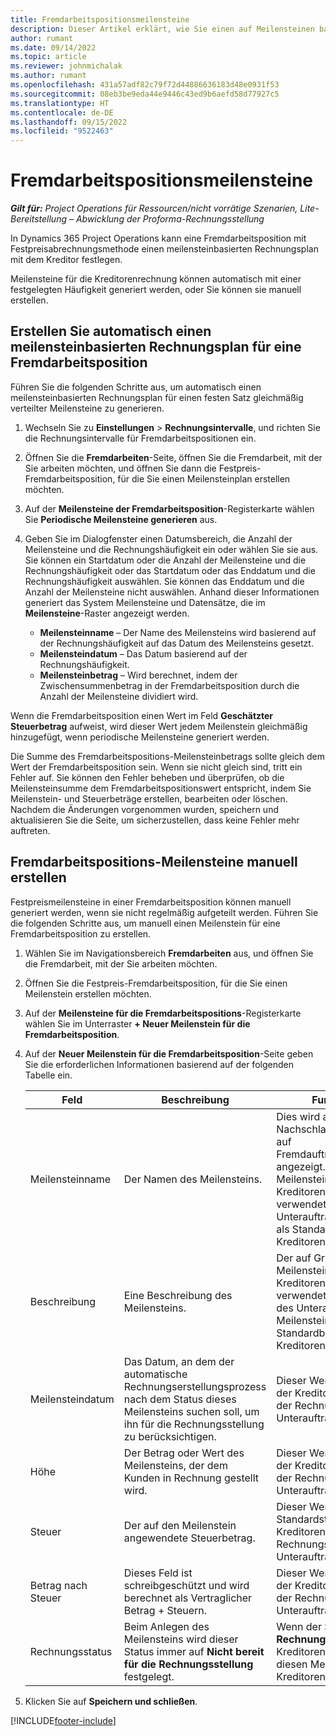 ```yaml
---
title: Fremdarbeitspositionsmeilensteine
description: Dieser Artikel erklärt, wie Sie einen auf Meilensteinen basierenden Rechnungszeitplan für einen Untervertrag mit einem Lieferanten erstellen und pflegen können.
author: rumant
ms.date: 09/14/2022
ms.topic: article
ms.reviewer: johnmichalak
ms.author: rumant
ms.openlocfilehash: 431a57adf82c79f72d44886636183d48e0931f53
ms.sourcegitcommit: 08eb3be9eda44e9446c43ed9b6aefd58d77927c5
ms.translationtype: HT
ms.contentlocale: de-DE
ms.lasthandoff: 09/15/2022
ms.locfileid: "9522463"
---
```

# <a name="subcontract-line-milestones"></a>Fremdarbeitspositionsmeilensteine

_**Gilt für:** Project Operations für Ressourcen/nicht vorrätige Szenarien, Lite-Bereitstellung – Abwicklung der Proforma-Rechnungsstellung_

In Dynamics 365 Project Operations kann eine Fremdarbeitsposition mit Festpreisabrechnungsmethode einen meilensteinbasierten Rechnungsplan mit dem Kreditor festlegen.

Meilensteine für die Kreditorenrechnung können automatisch mit einer festgelegten Häufigkeit generiert werden, oder Sie können sie manuell erstellen.

## <a name="automatically-create-a-milestone-based-invoice-schedule-for-a-subcontract-line"></a>Erstellen Sie automatisch einen meilensteinbasierten Rechnungsplan für eine Fremdarbeitsposition

Führen Sie die folgenden Schritte aus, um automatisch einen meilensteinbasierten Rechnungsplan für einen festen Satz gleichmäßig verteilter Meilensteine zu generieren.

1. Wechseln Sie zu **Einstellungen** > **Rechnungsintervalle**, und richten Sie die Rechnungsintervalle für Fremdarbeitspositionen ein.
2. Öffnen Sie die **Fremdarbeiten**-Seite, öffnen Sie die Fremdarbeit, mit der Sie arbeiten möchten, und öffnen Sie dann die Festpreis-Fremdarbeitsposition, für die Sie einen Meilensteinplan erstellen möchten.
3. Auf der **Meilensteine der Fremdarbeitsposition**-Registerkarte wählen Sie **Periodische Meilensteine generieren** aus.
4. Geben Sie im Dialogfenster einen Datumsbereich, die Anzahl der Meilensteine und die Rechnungshäufigkeit ein oder wählen Sie sie aus. Sie können ein Startdatum oder die Anzahl der Meilensteine und die Rechnungshäufigkeit oder das Startdatum oder das Enddatum und die Rechnungshäufigkeit auswählen. Sie können das Enddatum und die Anzahl der Meilensteine nicht auswählen.
Anhand dieser Informationen generiert das System Meilensteine und Datensätze, die im **Meilensteine**-Raster angezeigt werden.

   - **Meilensteinname** – Der Name des Meilensteins wird basierend auf der Rechnungshäufigkeit auf das Datum des Meilensteins gesetzt.
   - **Meilensteindatum** – Das Datum basierend auf der Rechnungshäufigkeit.
   - **Meilensteinbetrag** – Wird berechnet, indem der Zwischensummenbetrag in der Fremdarbeitsposition durch die Anzahl der Meilensteine dividiert wird.

Wenn die Fremdarbeitsposition einen Wert im Feld **Geschätzter Steuerbetrag** aufweist, wird dieser Wert jedem Meilenstein gleichmäßig hinzugefügt, wenn periodische Meilensteine generiert werden.

Die Summe des Fremdarbeitspositions-Meilensteinbetrags sollte gleich dem Wert der Fremdarbeitsposition sein. Wenn sie nicht gleich sind, tritt ein Fehler auf. Sie können den Fehler beheben und überprüfen, ob die Meilensteinsumme dem Fremdarbeitspositionswert entspricht, indem Sie Meilenstein- und Steuerbeträge erstellen, bearbeiten oder löschen. Nachdem die Änderungen vorgenommen wurden, speichern und aktualisieren Sie die Seite, um sicherzustellen, dass keine Fehler mehr auftreten.

## <a name="manually-create-subcontract-line-milestones"></a>Fremdarbeitspositions-Meilensteine manuell erstellen

Festpreismeilensteine in einer Fremdarbeitsposition können manuell generiert werden, wenn sie nicht regelmäßig aufgeteilt werden. Führen Sie die folgenden Schritte aus, um manuell einen Meilenstein für eine Fremdarbeitsposition zu erstellen.

1. Wählen Sie im Navigationsbereich **Fremdarbeiten** aus, und öffnen Sie die Fremdarbeit, mit der Sie arbeiten möchten.
2. Öffnen Sie die Festpreis-Fremdarbeitsposition, für die Sie einen Meilenstein erstellen möchten.
3. Auf der **Meilensteine für die Fremdarbeitspositions**-Registerkarte wählen Sie im Unterraster **+ Neuer Meilenstein für die Fremdarbeitsposition**.
4. Auf der **Neuer Meilenstein für die Fremdarbeitsposition**-Seite geben Sie die erforderlichen Informationen basierend auf der folgenden Tabelle ein.

    | Feld | Beschreibung |Funktionsauswirkung|
    | --- | --- |----------------------|
    | Meilensteinname | Der Namen des Meilensteins. |Dies wird als erste Spalte in allen Nachschlagevorgängen basierend auf Fremdauftragspositionsmeilensteinen angezeigt. Der auf Grundlage dieses Meilensteins erstellte Kreditorenrechnungsposten verwendet auch den Namen des Unterauftragsposten-Meilensteins als Standardnamen des Kreditorenrechnungspostens.|
    | Beschreibung | Eine Beschreibung des Meilensteins. |Der auf Grundlage dieses Meilensteins erstellte Kreditorenrechnungsposten verwendet auch die Beschreibung des Unterauftragsposten-Meilensteins als Standardbeschreibung des Kreditorenrechnungspostens.|
    | Meilensteindatum | Das Datum, an dem der automatische Rechnungserstellungsprozess nach dem Status dieses Meilensteins suchen soll, um ihn für die Rechnungsstellung zu berücksichtigen.| Dieser Wert wird als Standarddatum der Kreditorenrechnungsposition bei der Rechnungsstellung für diese Unterauftragsposition verwendet. |
    | Höhe | Der Betrag oder Wert des Meilensteins, der dem Kunden in Rechnung gestellt wird. |Dieser Wert wird als Standardbetrag der Kreditorenrechnungsposition bei der Rechnungsstellung für diese Unterauftragsposition verwendet. |
    | Steuer | Der auf den Meilenstein angewendete Steuerbetrag.| Dieser Wert wird als Standardsteuerbetrag der Kreditorenrechnungsposition bei der Rechnungsstellung für diese Unterauftragsposition verwendet. |
    | Betrag nach Steuer | Dieses Feld ist schreibgeschützt und wird berechnet als Vertraglicher Betrag + Steuern.|Dieser Wert wird als Standardwert der Kreditorenrechnungsposition bei der Rechnungsstellung für diese Unterauftragsposition verwendet. |
    | Rechnungsstatus | Beim Anlegen des Meilensteins wird dieser Status immer auf **Nicht bereit für die Rechnungsstellung** festgelegt.|  Wenn der Status **Bereit für Rechnung** ist, enthält die Kreditorenrechnungserstellung diesen Meilenstein in der Kreditorenrechnung. |

5. Klicken Sie auf **Speichern und schließen**.


[!INCLUDE[footer-include](../../includes/footer-banner.md)]
